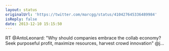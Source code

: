 ```yaml
---
layout: status
originalUrl: 'https://twitter.com/marcgg/status/410427645336489984'
isReply: false
date: 2013-12-10 15:15:50
---
```


RT @AntoLeonard: "Why should companies embrace the collab economy? Seek purposeful profit, maximize resources, harvest crowd innovation" @j…
